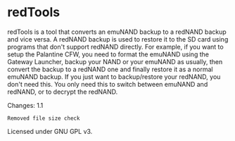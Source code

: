 # redTools
redTools is a tool that converts an emuNAND backup to a redNAND backup and vice versa.
A redNAND backup is used to restore it to the SD card using programs that don't support redNAND directly. For example, if you want to setup the Palantine CFW, you need to format the emuNAND using the Gateway Launcher, backup your NAND or your emuNAND as usually, then convert the backup to a redNAND one and finally restore it as a normal emuNAND backup.
If you just want to backup/restore your redNAND, you don't need this. You only need this to switch between emuNAND and redNAND, or to decrypt the redNAND.

Changes:
1.1

    Removed file size check

Licensed under GNU GPL v3.
